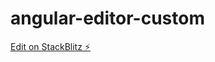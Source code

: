 # angular-editor-custom

[Edit on StackBlitz ⚡️](https://stackblitz.com/edit/angular-editor-wysiwyg-qvfz59)